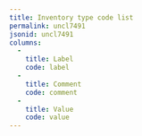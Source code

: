 ```yaml
---
title: Inventory type code list
permalink: uncl7491
jsonid: uncl7491
columns:
  - 
    title: Label
    code: label
  - 
    title: Comment
    code: comment
  - 
    title: Value
    code: value
---
```

